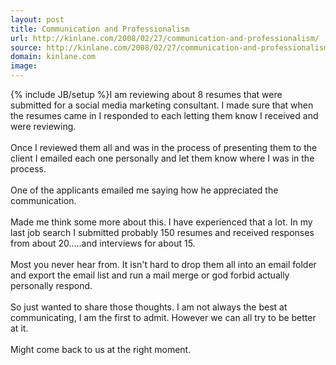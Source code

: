 ```yaml
---
layout: post
title: Communication and Professionalism
url: http://kinlane.com/2008/02/27/communication-and-professionalism/
source: http://kinlane.com/2008/02/27/communication-and-professionalism/
domain: kinlane.com
image: 
---
```

{% include JB/setup %}I am reviewing about 8 resumes that were submitted for a social media marketing consultant. I made sure that when the resumes came in I responded to each letting them know I received and were reviewing.<br />
<br />
Once I reviewed them all and was in the process of presenting them to the client I emailed each one personally and let them know where I was in the process.<br />
<br />
One of the applicants emailed me saying how he appreciated the communication.<br />
<br />
Made me think some more about this. I have experienced that a lot. In my last job search I submitted probably 150 resumes and received responses from about 20.....and interviews for about 15.<br />
<br />
Most you never hear from. It isn't hard to drop them all into an email folder and export the email list and run a mail merge or god forbid actually personally respond.<br />
<br />
So just wanted to share those thoughts. I am not always the best at communicating, I am the first to admit. However we can all try to be better at it.<br />
<br />
Might come back to us at the right moment.